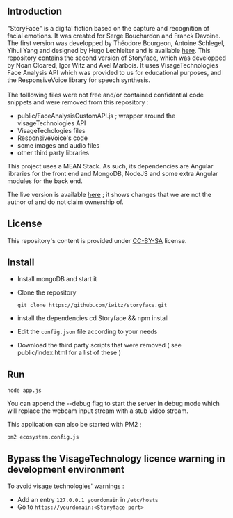 ## Introduction
"StoryFace" is a digital fiction based on the capture and recognition of facial emotions. It was created for Serge Bouchardon and Franck Davoine. The first version was developped by Théodore Bourgeon, Antoine Schlegel, Yihui Yang and designed by Hugo Lechleiter and is available [here](https://github.com/theodorebourgeon/meanTry). This repository contains the second version of Storyface, which was developped by Noan Cloared, Igor Witz and Axel Marbois. It uses VisageTechnologies Face Analysis API which was provided to us for educational purposes, and the ResponsiveVoice library for speech synthesis. <br><br>The folllowing files were not free and/or contained confidential code snippets and were removed from this repository :
* public/FaceAnalysisCustomAPI.js ; wrapper around the visageTechnologies API
* VisageTechologies files
* ResponsiveVoice's code
* some images and audio files
* other third party libraries

This project uses a MEAN Stack. As such, its dependencies are Angular libraries for the front end and MongoDB, NodeJS and some extra Angular modules for the back end.

The live version is available [here](http://bouchard.pers.utc.fr/storyface/) ; it shows changes that we are not the author of and do not claim ownership of.

## License

This repository's content is provided under [CC-BY-SA](http://creativecommons.org/licenses/by-sa/4.0/) license.

## Install

* Install mongoDB and start it
* Clone the repository

      git clone https://github.com/iwitz/storyface.git
* install the dependencies
      cd Storyface && npm install
* Edit the `config.json` file according to your needs   
* Download the third party scripts that were removed ( see public/index.html for a list of these )

## Run
    node app.js

You can append the --debug flag to start the server in debug mode which will replace the webcam input stream with a stub video stream.

This application can also be started with PM2 ;

    pm2 ecosystem.config.js

## Bypass the VisageTechnology licence warning in development environment
To avoid visage technologies' warnings :  
* Add an entry `127.0.0.1 yourdomain` in `/etc/hosts`
* Go to `https://yourdomain:<Storyface port>`
